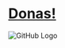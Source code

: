 <h1><a href="mailto:luis.toscano@hcl.com;Luis.Hernandez@hcl.com;Amanda.Becerra@hcl.com;franciscoivan.r@hcl.com;rodrigo.m@hcl.com;beatriz.c@hcl.com;Vanessa.Jaramillo@hcl.com;luis.arenasgonzalez@hcl.com;jesus.ruiz@hcl.com;Luis.Toscano@hcl.com;Claudio.Coronado@hcl.com;Ivan.Cordova@hcl.com?subject=Invito%20Donas&body=Hola,%20Quiero%20regalarles%20donas.">
  Donas!
</a></h1>

![GitHub Logo](https://octodex.github.com/images/femalecodertocat.png)

